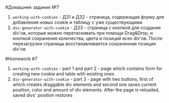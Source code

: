 #Домашнее задание №7

1. `working-with-cookies` - ДЗ1 и ДЗ2 - страница, содержащая форму для добавления новых cookie и таблицу с уже существующими
2. `div-generator-with-cookie` - ДЗ3 - страница с кнопкой для создания div'ов, которые можно перетаскивать при помощи Drag&Drop, и кнопкой сохранения количества, цвета и позиций всех div'ов. После перезагрузки страницы восстанавливается сохраненная позиция div'ов  

#Homework #7

1. `working-with-cookies` - part 1 and part 2 - page which contains form for creating new cookie and table with existing ones
2. `div-generator-with-cookie` - part 3 - page with two buttons, first of which creates draggable div elements and second one saves current position, color and amount of div elements. After the page is reloaded, saved divs' position restores   
